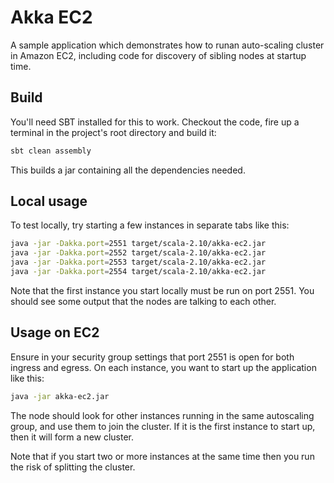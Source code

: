 Akka EC2
========

A sample application which demonstrates how to runan auto-scaling cluster
in Amazon EC2, including code for discovery of sibling nodes at startup time.

Build
-----

You'll need SBT installed for this to work. Checkout the code, fire up a
terminal in the project's root directory and build it:

```bash
sbt clean assembly
```

This builds a jar containing all the dependencies needed.

Local usage
-----------

To test locally, try starting a few instances in separate tabs like this:

```bash
java -jar -Dakka.port=2551 target/scala-2.10/akka-ec2.jar
java -jar -Dakka.port=2552 target/scala-2.10/akka-ec2.jar
java -jar -Dakka.port=2553 target/scala-2.10/akka-ec2.jar
java -jar -Dakka.port=2554 target/scala-2.10/akka-ec2.jar
```

Note that the first instance you start locally must be run on port 2551. You
should see some output that the nodes are talking to each other.

Usage on EC2
------------

Ensure in your security group settings that port 2551 is open for both ingress
and egress. On each instance, you want to start up the application like this:

```bash
java -jar akka-ec2.jar
```

The node should look for other instances running in the same autoscaling group, and
use them to join the cluster. If it is the first instance to start up, then it will
form a new cluster.

Note that if you start two or more instances at the same time then you run the risk
of splitting the cluster.